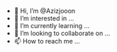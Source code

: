 - 👋 Hi, I’m @Azizjooon
- 👀 I’m interested in ...
- 🌱 I’m currently learning ...
- 💞️ I’m looking to collaborate on ...
- 📫 How to reach me ...

<!---
Azizjooon/Azizjooon is a ✨ special ✨ repository because its `README.md` (this file) appears on your GitHub profile.
You can click the Preview link to take a look at your changes.
--->
